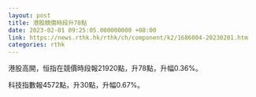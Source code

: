 ```yaml
---
layout: post
title: 港股競價時段升78點
date: 2023-02-01 09:25:05.000000000 +08:00
link: https://news.rthk.hk/rthk/ch/component/k2/1686004-20230201.htm
categories: rthk
---
```


港股高開，恒指在競價時段報21920點，升78點，升幅0.36%。

科技指數報4572點，升30點，升幅0.67%。
